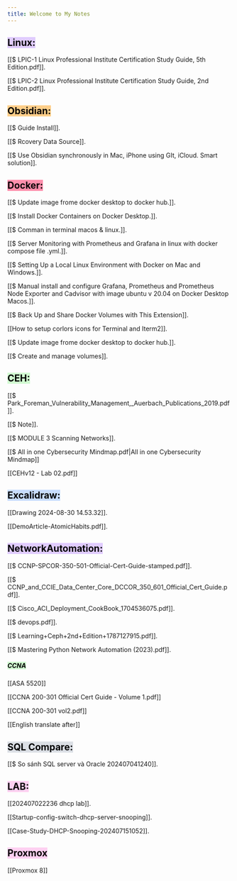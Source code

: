 ```yaml
---
title: Welcome to My Notes
---
```

## <mark style="background: #D2B3FFA6;">Linux:</mark>

[[$ LPIC-1 Linux Professional Institute Certification Study Guide, 5th Edition.pdf]].

[[$ LPIC-2 Linux Professional Institute Certification Study Guide, 2nd Edition.pdf]].

## <mark style="background: #FFF3A3A6;"><mark style="background: #FFB86CA6;">**Obsidian**:</mark></mark>

[[$ Guide Install]].

[[$ Rcovery Data Source]].

[[$ Use Obsidian synchronously in Mac, iPhone using GIt, iCloud. Smart solution]].

## <mark style="background: #FF5582A6;">**Docker**:</mark>

[[$ Update image frome docker desktop to docker hub.]].

[[$ Install  Docker Containers on Docker Desktop.]].

[[$ Comman in terminal macos & linux.]].

[[$ Server Monitoring with Prometheus and Grafana in linux with docker compose file .yml.]].

[[$ Setting Up a Local  Linux Environment with Docker on Mac and Windows.]].

[[$ Manual install and configure Grafana, Prometheus and Prometheus Node Exporter and Cadvisor with image ubuntu v 20.04 on Docker Desktop Macos.]].

[[$ Back Up and Share Docker Volumes with This Extension]].

[[How to setup corlors icons for Terminal and Iterm2]].

[[$ Update image frome docker desktop to docker hub.]].

[[$ Create and manage volumes]].

## <mark style="background: #BBFABBA6;">**CEH**:</mark>
[[$ Park_Foreman_Vulnerability_Management,_Auerbach_Publications_2019.pdf]].

[[$ Note]].

[[$ MODULE 3 Scanning Networks]].

[[$ All in one Cybersecurity Mindmap.pdf|All in one Cybersecurity Mindmap]]

[[CEHv12 - Lab 02.pdf]]




## <mark style="background: #ADCCFFA6;">**Excalidraw:**</mark>

[[Drawing 2024-08-30 14.53.32]].

[[DemoArticle-AtomicHabits.pdf]].


## <mark style="background: #D2B3FFA6;">**NetworkAutomation:**</mark>

[[$ CCNP-SPCOR-350-501-Official-Cert-Guide-stamped.pdf]].

[[$ CCNP_and_CCIE_Data_Center_Core_DCCOR_350_601_Official_Cert_Guide.pdf]].

[[$ Cisco_ACI_Deployment_CookBook_1704536075.pdf]].

[[$ devops.pdf]].

[[$ Learning+Ceph+2nd+Edition+1787127915.pdf]].

[[$ Mastering Python Network Automation (2023).pdf]].

##### **<mark style="background: #BBFABBA6;">CCNA</mark>**

[[ASA 5520]]

[[CCNA 200-301 Official Cert Guide - Volume 1.pdf]]

[[CCNA 200-301 vol2.pdf]] 

[[English translate after]]

## <mark style="background: #CACFD9A6;">**SQL Compare:**</mark>

[[$ So sánh SQL server và Oracle 202407041240]].

## <mark style="background: #FFB8EBA6;">**LAB:**</mark>

[[202407022236 dhcp lab]].

[[Startup-config-switch-dhcp-server-snooping]].

[[Case-Study-DHCP-Snooping-202407151052]].


## <mark style="background: #FFB8EBA6;">**Proxmox**</mark>

[[Proxmox 8]]



